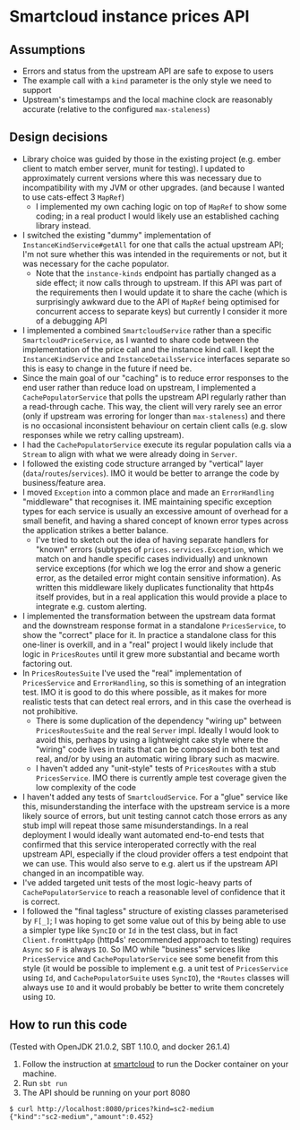# Smartcloud instance prices API

## Assumptions

 - Errors and status from the upstream API are safe to expose to users
 - The example call with a `kind` parameter is the only style we need to support
 - Upstream's timestamps and the local machine clock are reasonably accurate (relative to the configured `max-staleness`)

## Design decisions
 
 - Library choice was guided by those in the existing project (e.g. ember client to match ember server, munit for testing).
 I updated to approximately current versions where this was necessary due to incompatibility with my JVM or other upgrades.
 (and because I wanted to use cats-effect 3 `MapRef`)
    - I implemented my own caching logic on top of `MapRef` to show some coding; in a real product I would likely use
    an established caching library instead.
 - I switched the existing "dummy" implementation of `InstanceKindService#getAll` for one that calls the actual upstream
 API; I'm not sure whether this was intended in the requirements or not, but it was necessary for the cache populator.
    - Note that the `instance-kinds` endpoint has partially changed as a side effect; it now calls through to upstream.
    If this API was part of the requirements then I would update it to share the cache (which is surprisingly awkward
    due to the API of `MapRef` being optimised for concurrent access to separate keys) but currently I consider it more 
    of a debugging API
 - I implemented a combined `SmartcloudService` rather than a specific `SmartcloudPriceService`, as I wanted to share
 code between the implementation of the price call and the instance kind call. I kept the `InstanceKindService` and 
 `InstanceDetailsService` interfaces separate so this is easy to change in the future if need be.
 - Since the main goal of our "caching" is to reduce error responses to the end user rather than reduce load on upstream,
 I implemented a `CachePopulatorService` that polls the upstream API regularly rather than a read-through cache. This way,
 the client will very rarely see an error (only if upstream was erroring for longer than `max-staleness`) and there is
 no occasional inconsistent behaviour on certain client calls (e.g. slow responses while we retry calling upstream).
 - I had the `CachePopulatorService` execute its regular population calls via a `Stream` to align with what we were 
 already doing in `Server`. 
 - I followed the existing code structure arranged by "vertical" layer (`data`/`routes`/`services`). IMO it would be
 better to arrange the code by business/feature area.
 - I moved `Exception` into a common place and made an `ErrorHandling` "middleware" that recognises it. IME maintaining
 specific exception types for each service is usually an excessive amount of overhead for a small benefit, and having a
 shared concept of known error types across the application strikes a better balance.
    - I've tried to sketch out the idea of having separate handlers for "known" errors (subtypes of 
    `prices.services.Exception`, which we match on and handle specific cases individually)
    and unknown service exceptions (for which we log the error and show a generic error, as the detailed error might
    contain sensitive information). As written this middleware likely duplicates functionality that http4s itself
    provides, but in a real application this would provide a place to integrate e.g. custom alerting.
 - I implemented the transformation between the upstream data format and the downstream response format in a standalone
 `PricesService`, to show the "correct" place for it. In practice a standalone class for this one-liner is overkill,
 and in a "real" project I would likely include that logic in `PricesRoutes` until it grew more substantial and became
 worth factoring out.
 - In `PricesRoutesSuite` I've used the "real" implementation of `PricesService` and `ErrorHandling`, so this is
 something of an integration test. IMO it is good to do this where possible, as it makes for more realistic tests that
 can detect real errors, and in this case the overhead is not prohibitive.
    - There is some duplication of the dependency "wiring up" between `PricesRoutesSuite` and the real `Server` impl.
    Ideally I would look to avoid this, perhaps by using a lightweight cake style where the "wiring" code lives in
    traits that can be composed in both test and real, and/or by using an automatic wiring library such as macwire.
    - I haven't added any "unit-style" tests of `PricesRoutes` with a stub
    `PricesService`. IMO there is currently ample test coverage given the low complexity of the code
 - I haven't added any tests of `SmartcloudService`.
 For a "glue" service like this, misunderstanding the interface with the upstream service is a more likely source
 of errors, but unit testing cannot catch those errors as any stub impl will repeat those same misunderstandings.
 In a real deployment I would ideally want automated end-to-end tests that confirmed that this service interoperated
 correctly with the real upstream API, especially if the cloud provider offers a test endpoint that we can use.
 This would also serve to e.g. alert us if the upstream API changed in an incompatible way.
 - I've added targeted unit tests of the most logic-heavy parts of `CachePopulatorService` to reach a reasonable level 
 of confidence that it is correct.
 - I followed the "final tagless" structure of existing classes parameterised by `F[_]`; I was hoping to get some value
 out of this by being able to use a simpler type like `SyncIO` or `Id` in the test class, but in fact 
 `Client.fromHttpApp` (http4s' recommended approach to testing) requires `Async` so `F` is always `IO`. So IMO while
 "business" services like `PricesService` and `CachePopulatorService` see some benefit from this style (it would be 
 possible to implement e.g. a unit test of `PricesService` using `Id`, and `CachePopulatorSuite` uses `SyncIO`),
 the `*Routes` classes will always use `IO` and it would probably be better
 to write them concretely using `IO`.

## How to run this code

(Tested with OpenJDK 21.0.2, SBT 1.10.0, and docker 26.1.4)

1. Follow the instruction at [smartcloud](https://hub.docker.com/r/smartpayco/smartcloud) to run the Docker container on your machine.
1. Run `sbt run`
1. The API should be running on your port 8080
````
$ curl http://localhost:8080/prices?kind=sc2-medium
{"kind":"sc2-medium","amount":0.452}
````